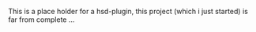 This is a place holder for a hsd-plugin, this project (which i just started) is far from
complete ...